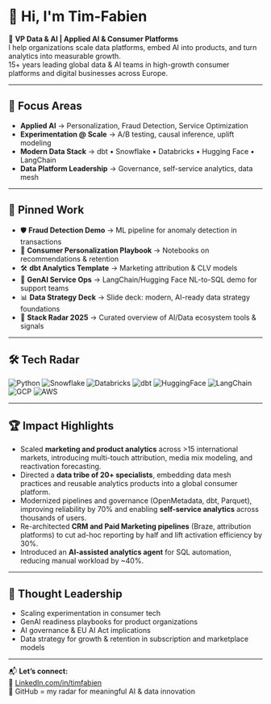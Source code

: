 # 👋 Hi, I'm Tim-Fabien

🎯 **VP Data & AI | Applied AI & Consumer Platforms**  
I help organizations scale data platforms, embed AI into products, and turn analytics into measurable growth.  
15+ years leading global data & AI teams in high-growth consumer platforms and digital businesses across Europe.  

---

## 🧠 Focus Areas

- **Applied AI** → Personalization, Fraud Detection, Service Optimization  
- **Experimentation @ Scale** → A/B testing, causal inference, uplift modeling  
- **Modern Data Stack** → dbt • Snowflake • Databricks • Hugging Face • LangChain  
- **Data Platform Leadership** → Governance, self-service analytics, data mesh

---

## 📌 Pinned Work

- 🛡️ **Fraud Detection Demo** → ML pipeline for anomaly detection in transactions  
- 🎯 **Consumer Personalization Playbook** → Notebooks on recommendations & retention  
- 🛠️ **dbt Analytics Template** → Marketing attribution & CLV models  
- 🤖 **GenAI Service Ops** → LangChain/Hugging Face NL-to-SQL demo for support teams  
- 📊 **Data Strategy Deck** → Slide deck: modern, AI-ready data strategy foundations  
- 📡 **Stack Radar 2025** → Curated overview of AI/Data ecosystem tools & signals

---

## 🛠️ Tech Radar

![Python](https://img.shields.io/badge/-Python-333?style=flat&logo=python)
![Snowflake](https://img.shields.io/badge/-Snowflake-2b303a?style=flat&logo=snowflake)
![Databricks](https://img.shields.io/badge/-Databricks-eb3c00?style=flat&logo=databricks)
![dbt](https://img.shields.io/badge/-dbt-FF694B?style=flat&logo=dbt)
![HuggingFace](https://img.shields.io/badge/-HuggingFace-FCC624?style=flat&logo=huggingface)
![LangChain](https://img.shields.io/badge/-LangChain-000000?style=flat)
![GCP](https://img.shields.io/badge/-GCP-4285F4?style=flat&logo=googlecloud)
![AWS](https://img.shields.io/badge/-AWS-FF9900?style=flat&logo=amazon)

---

## 🏆 Impact Highlights

- Scaled **marketing and product analytics** across >15 international markets, introducing multi-touch attribution, media mix modeling, and reactivation forecasting.  
- Directed a **data tribe of 20+ specialists**, embedding data mesh practices and reusable analytics products into a global consumer platform.  
- Modernized pipelines and governance (OpenMetadata, dbt, Parquet), improving reliability by 70% and enabling **self-service analytics** across thousands of users.  
- Re-architected **CRM and Paid Marketing pipelines** (Braze, attribution platforms) to cut ad-hoc reporting by half and lift activation efficiency by 30%.  
- Introduced an **AI-assisted analytics agent** for SQL automation, reducing manual workload by ~40%.  

---

## 🎤 Thought Leadership

- Scaling experimentation in consumer tech  
- GenAI readiness playbooks for product organizations  
- AI governance & EU AI Act implications  
- Data strategy for growth & retention in subscription and marketplace models

---

📬 **Let’s connect:**  
🔗 [LinkedIn.com/in/timfabien](https://www.linkedin.com/in/timfabien/)  
🎸 GitHub = my radar for meaningful AI & data innovation
